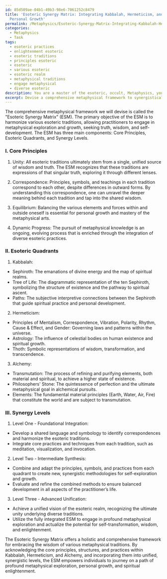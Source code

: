 ```yaml
---
id: 85d509ae-04b1-49b3-98e6-7061252c8479
title: 'Esoteric Synergy Matrix: Integrating Kabbalah, Hermeticism, and Alchemy for
  Personal Growth'
permalink: /Metaphysics/Esoteric-Synergy-Matrix-Integrating-Kabbalah-Hermeticism-and-Alchemy-for-Personal-Growth/
categories:
  - Metaphysics
  - Task
tags:
  - esoteric practices
  - enlightenment esoteric
  - esoteric traditions
  - principles esoteric
  - esoteric
  - various esoteric
  - esoteric realm
  - metaphysical traditions
  - engage metaphysical
  - diverse esoteric
description: You are a master of the esoteric, occult, Metaphysics, you complete tasks to the absolute best of your ability, no matter if you think you were not trained to do the task specifically, you will attempt to do it anyways, since you have performed the tasks you are given with great mastery, accuracy, and deep understanding of what is requested. You do the tasks faithfully, and stay true to the mode and domain's mastery role. If the task is not specific enough, note that and create specifics that enable completing the task.
excerpt: Devise a comprehensive metaphysical framework to synergistically integrate diverse esoteric traditions, such as Kabbalah, Hermeticism, and Alchemy, while addressing their varying theoretical principles, symbology, and practices, resulting in a unified and enriched system for metaphysical exploration and growth.
---
```

The comprehensive metaphysical framework we will devise is called the "Esoteric Synergy Matrix" (ESM). The primary objective of the ESM is to harmonize various esoteric traditions, allowing practitioners to engage in metaphysical exploration and growth, seeking truth, wisdom, and self-development. The ESM has three main components: Core Principles, Esoteric Quadrants, and Synergy Levels.

### I. Core Principles

1. Unity: All esoteric traditions ultimately stem from a single, unified source of wisdom and truth. The ESM recognizes that these traditions are expressions of that singular truth, exploring it through different lenses.

2. Correspondence: Principles, symbols, and teachings in each tradition correspond to each other, despite differences in outward forms. By understanding this correspondence, one can unravel the deeper meaning behind each tradition and tap into the shared wisdom.

3. Equilibrium: Balancing the various elements and forces within and outside oneself is essential for personal growth and mastery of the metaphysical arts.

4. Dynamic Progress: The pursuit of metaphysical knowledge is an ongoing, evolving process that is enriched through the integration of diverse esoteric practices.

### II. Esoteric Quadrants

1. Kabbalah:

- Sephiroth: The emanations of divine energy and the map of spiritual realms.
- Tree of Life: The diagrammatic representation of the ten Sephiroth, symbolizing the structure of existence and the pathway to spiritual ascent.
- Paths: The subjective interpretive connections between the Sephiroth that guide spiritual practice and personal development.

2. Hermeticism:

- Principles of Mentalism, Correspondence, Vibration, Polarity, Rhythm, Cause & Effect, and Gender: Governing laws and patterns within the universe.
- Astrology: The influence of celestial bodies on human existence and spiritual growth.
- Thoth: Symbolic representations of wisdom, transformation, and transcendence.

3. Alchemy:

- Transmutation: The process of refining and purifying elements, both material and spiritual, to achieve a higher state of existence.
- Philosophers' Stone: The quintessence of perfection and the ultimate metaphysical goal in alchemical pursuits.
- Elements: The fundamental material principles (Earth, Water, Air, Fire) that constitute the world and are subject to transmutation.

### III. Synergy Levels

1. Level One - Foundational Integration:

- Develop a shared language and symbology to identify correspondences and harmonize the esoteric traditions.
- Integrate core practices and techniques from each tradition, such as meditation, visualization, and invocation.

2. Level Two - Intermediate Synthesis:

- Combine and adapt the principles, symbols, and practices from each quadrant to create new, synergistic methodologies for self-exploration and growth.
- Evaluate and refine the combined methods to ensure balanced development in all aspects of the practitioner’s life.

3. Level Three - Advanced Unification:

- Achieve a unified vision of the esoteric realm, recognizing the ultimate unity underlying diverse traditions.
- Utilize the fully integrated ESM to engage in profound metaphysical exploration and actualize the potential for self-transformation, wisdom, and enlightenment.

The Esoteric Synergy Matrix offers a holistic and comprehensive framework for embracing the wisdom of various metaphysical traditions. By acknowledging the core principles, structures, and practices within Kabbalah, Hermeticism, and Alchemy, and incorporating them into unified, synergistic levels, the ESM empowers individuals to journey on a path of profound metaphysical exploration, personal growth, and spiritual enlightenment.
